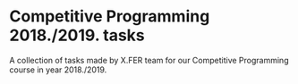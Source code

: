 # Competitive Programming 2018./2019. tasks

A collection of tasks made by X.FER team for our Competitive Programming course in year 2018./2019.
